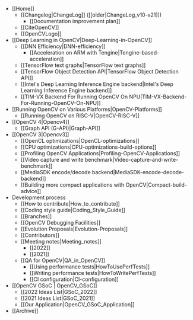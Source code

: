 - [[Home]]
    - [[Changelog|ChangeLog]] ([[older|ChangeLog_v10-v21]])
        - [[Documentation improvement plan]]
    - [[CiteOpenCV]]
    - [[OpenCVLogo]]
- [[Deep Learning in OpenCV|Deep-Learning-in-OpenCV]]
    - [[DNN Efficiency|DNN-efficiency]]
       - [[Acceleration on ARM with Tengine|Tengine-based-acceleration]]
    - [[TensorFlow text graphs|TensorFlow text graphs]]
    - [[TensorFlow Object Detection API|TensorFlow Object Detection API]]
    - [[Intel's Deep Learning Inference Engine backend|Intel's Deep Learning Inference Engine backend]]
    - [[TIM-VX Backend For Running OpenCV On NPU|TIM-VX-Backend-For-Running-OpenCV-On-NPU]]
- [[Running OpenCV on Various Platforms|OpenCV-Platforms]]
    - [[Running OpenCV on RISC-V|OpenCV-RISC-V]]
- [[OpenCV 4|Opencv4]]
    - [[Graph API (G-API)|Graph-API]]
- [[OpenCV 3|Opencv3]]
    - [[OpenCL optimizations|OpenCL-optimizations]]
    - [[CPU optimizations|CPU-optimizations-build-options]]
    - [[Profiling OpenCV Applications|Profiling-OpenCV-Applications]]
    - [[Video capture and write benchmark|Video-capture-and-write-benchmark]]
    - [[MediaSDK encode/decode backend|MediaSDK-encode-decode-backend]]
    - [[Building more compact applications with OpenCV|Compact-build-advice]]
- Development process
    - [[How to contribute|How_to_contribute]]
    - [[Coding style guide|Coding_Style_Guide]]
    - [[Branches]]
    - [[OpenCV Debugging Facilities]]
    - [[Evolution Proposals|Evolution-Proposals]]
    - [[Contributors]]
    - [[Meeting notes|Meeting_notes]]
        - [[2022]]
        - [[2021]]
    - [[QA for OpenCV|QA_in_OpenCV]]
        - [[Using performance tests|HowToUsePerfTests]]
        - [[Writing performance tests|HowToWritePerfTests]]
        - [[CI configuration|CI-configuration]]
- [[OpenCV GSoC | OpenCV_GSoC]]
    - [[2022 Ideas List|GSoC_2022]]
    - [[2021 Ideas List|GSoC_2021]]
    - [[Our Application|OpenCV_GSoC_Application]]
- [[Archive]]
